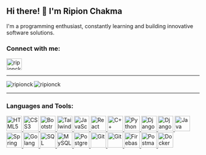 ## Hi there! 👋 I'm Ripion Chakma

I'm a programming enthusiast, constantly learning and building innovative software solutions.

<h3 align="left">Connect with me:</h3>
<p align="left"><a href="https://linkedin.com/in/ripionck" target="blank"><img align="center" src="https://raw.githubusercontent.com/rahuldkjain/github-profile-readme-generator/master/src/images/icons/Social/linked-in-alt.svg" alt="ripionck" height="30" width="40" /></a></p>
<hr>

<p><img align="left" src="https://github-readme-stats.vercel.app/api/top-langs?username=ripionck&show_icons=true&locale=en&layout=compact" alt="ripionck" /></p>
<p><img align="center" src="https://github-readme-stats.vercel.app/api?username=ripionck&show_icons=true&locale=en" alt="ripionck" /></p>

<hr>
<h3 align="left">Languages and Tools:</h3>
<p align="left">
    <a href="https://www.w3.org/html/" target="_blank" rel="noreferrer">
        <img src="https://devicon-website.vercel.app/api/html5/original.svg" alt="HTML5" width="40" height="40"/>
    </a>
    <a href="https://www.w3schools.com/css/" target="_blank" rel="noreferrer">
        <img src="https://devicon-website.vercel.app/api/css3/original.svg" alt="CSS3" width="40" height="40"/>
    </a>
    <a href="https://getbootstrap.com" target="_blank" rel="noreferrer">
        <img src="https://devicon-website.vercel.app/api/bootstrap/original-wordmark.svg" alt="Bootstrap" width="40" height="40"/>
    </a>
    <a href="https://tailwindcss.com/" target="_blank" rel="noreferrer">
        <img src="https://devicon-website.vercel.app/api/tailwindcss/plain.svg" alt="Tailwind CSS" width="40" height="40"/>
    </a>
    <a href="https://developer.mozilla.org/en-US/docs/Web/JavaScript" target="_blank" rel="noreferrer">
        <img src="https://devicon-website.vercel.app/api/javascript/original.svg" alt="JavaScript" width="40" height="40"/>
    </a>
    <a href="https://reactjs.org/" target="_blank" rel="noreferrer">
        <img src="https://devicon-website.vercel.app/api/react/original-wordmark.svg" alt="React" width="40" height="40"/>
    </a>
    <a href="https://cplusplus.com/" target="_blank" rel="noreferrer">
        <img src="https://devicon-website.vercel.app/api/cplusplus/original.svg" alt="C++" width="40" height="40"/>
    </a>
    <a href="https://www.python.org" target="_blank" rel="noreferrer">
        <img src="https://devicon-website.vercel.app/api/python/original.svg" alt="Python" width="40" height="40"/>
    </a>
    <a href="https://www.djangoproject.com/" target="_blank" rel="noreferrer">
        <img src="https://devicon-website.vercel.app/api/django/plain.svg" alt="Django" width="40" height="40"/>
    </a>
    <a href="https://www.django-rest-framework.org/" target="_blank" rel="noreferrer">
        <img src="https://icon.icepanel.io/Technology/svg/Django-REST.svg" alt="Django Rest Framework" width="40" height="40"/>
    </a>
    <a href="https://www.java.com/en/" target="_blank" rel="noreferrer">
        <img src="https://www.vectorlogo.zone/logos/java/java-icon.svg" alt="Java" width="40" height="40"/>
    </a>
    <a href="https://spring.io/projects/spring-boot" target="_blank" rel="noreferrer">
      <img src="https://www.vectorlogo.zone/logos/springio/springio-icon.svg" alt="Spring Boot" width="40" height="40"/>
    </a>
    <a href="https://go.dev/learn" target="_blank" rel="noreferrer">
      <img src="https://devicon-website.vercel.app/api/go/original.svg" alt="Golang" width="40" height="40"/>
    </a>
     <a href="https://www.mysql.com/" target="_blank" rel="noreferrer">
        <img src="https://icon.icepanel.io/Technology/svg/Azure-SQL-Database.svg" alt="SQL" width="40" height="40"/>
    </a>
    <a href="https://www.mysql.com/" target="_blank" rel="noreferrer">
        <img src="https://devicon-website.vercel.app/api/mysql/original-wordmark.svg" alt="MySQL" width="40" height="40"/>
    </a>
    <a href="https://www.postgresql.org" target="_blank" rel="noreferrer">
        <img src="https://devicon-website.vercel.app/api/postgresql/original-wordmark.svg" alt="PostgreSQL" width="40" height="40"/>
    </a>
    <a href="https://git-scm.com/" target="_blank" rel="noreferrer">
        <img src="https://devicon-website.vercel.app/api/git/original.svg" alt="Git" width="40" height="40"/>
    </a>
    <a href="https://www.npmjs.com/" target="_blank" rel="noreferrer">
        <img src="https://devicon-website.vercel.app/api/npm/original-wordmark.svg" alt="Git" width="40" height="40"/>
    </a>
    <a href="https://firebase.google.com/" target="_blank" rel="noreferrer">
        <img src="https://www.vectorlogo.zone/logos/firebase/firebase-icon.svg" alt="Firebase" width="40" height="40"/>
    </a>
      <a href="https://postman.com" target="_blank" rel="noreferrer">
        <img src="https://www.vectorlogo.zone/logos/getpostman/getpostman-icon.svg" alt="Postman" width="40" height="40"/>
    </a>
     <a href="https://www.docker.com/" target="_blank" rel="noreferrer">
      <img src="https://devicon-website.vercel.app/api/docker/original.svg" alt="Docker" width="40" height="40"/>
    </a>
</p>
